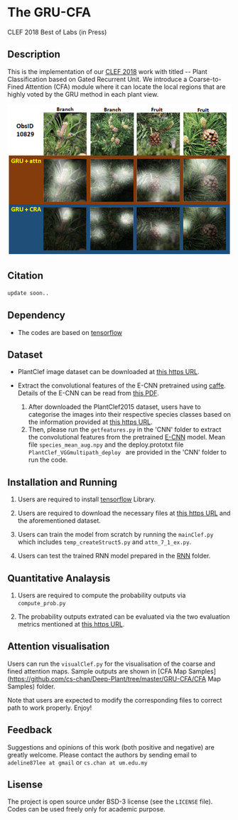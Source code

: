 # The GRU-CFA

CLEF 2018 Best of Labs (in Press)


## Description

This is the implementation of our [CLEF 2018](http://clef2018.clef-initiative.eu/) work with titled -- Plant Classification based on Gated Recurrent Unit. We introduce a Coarse-to-Fined Attention (CFA) module where it can locate the local regions that are highly voted by the GRU method in each plant view.

![demo](CLEF.gif)

## Citation 
```sh
update soon..
```

## Dependency

* The codes are based on [tensorflow](https://www.tensorflow.org/)

## Dataset
* PlantClef image dataset can be downloaded at [this https URL](http://www.imageclef.org/lifeclef/2015/plant).

* Extract the convolutional features of the E-CNN pretrained using [caffe](http://caffe.berkeleyvision.org/). Details of the E-CNN can be read from [this PDF](http://cs-chan.com/doc/TIP_Plant.pdf). 

	1. After downloaded the PlantClef2015 dataset, users have to categorise the images into their respective species classes based on the information provided at [this https URL](http://www.imageclef.org/lifeclef/2015/plant).
	2. Then, please run the ``` getfeatures.py ``` in the 'CNN' folder to extract the convolutional features from the pretrained [E-CNN](http://www.cs-chan.com/source/DeepPlant/E_CNN.zip) model.
	    Mean file ``` species_mean_aug.npy ``` and the deploy.prototxt file ``` PlantClef_VGGmultipath_deploy  ``` are provided in the 'CNN' folder to run the code.


## Installation and Running

1. Users are required to install [tensorflow](https://www.tensorflow.org/) Library.

2. Users are required to download the necessary files at [this https URL](https://github.com/cs-chan/Deep-Plant/tree/master/PlantStructNet/Dataset) and the aforementioned dataset.

3. Users can train the model from scratch by running the ``` mainClef.py ``` which includes ``` temp_createStruct5.py ``` and ``` attn_7_1_ex.py ```.

4. Users can test the trained RNN model prepared in the [RNN](https://github.com/cs-chan/Deep-Plant/tree/master/GRU-CFA/RNN) folder.

## Quantitative Analaysis

1. Users are required to compute the probability outputs via  ``` compute_prob.py ``` 

2. The probability outputs extrated can be evaluated via the two evaluation metrics mentioned at [this https URL](https://github.com/cs-chan/Deep-Plant/tree/master/HGO-CNN/matlab).

## Attention visualisation

Users can run the ``` visualClef.py ``` for the visualisation of the coarse and fined attention maps. Sample outputs are shown in [CFA Map Samples](https://github.com/cs-chan/Deep-Plant/tree/master/GRU-CFA/CFA Map Samples) folder.


Note that users are expected to modify the corresponding files to correct path to work properly. Enjoy!


## Feedback
Suggestions and opinions of this work (both positive and negative) are greatly welcome. Please contact the authors by sending email to ``` adeline87lee at gmail ``` or ``` cs.chan at um.edu.my ```

## Lisense
The project is open source under BSD-3 license (see the ``` LICENSE ``` file). Codes can be used freely only for academic purpose.
